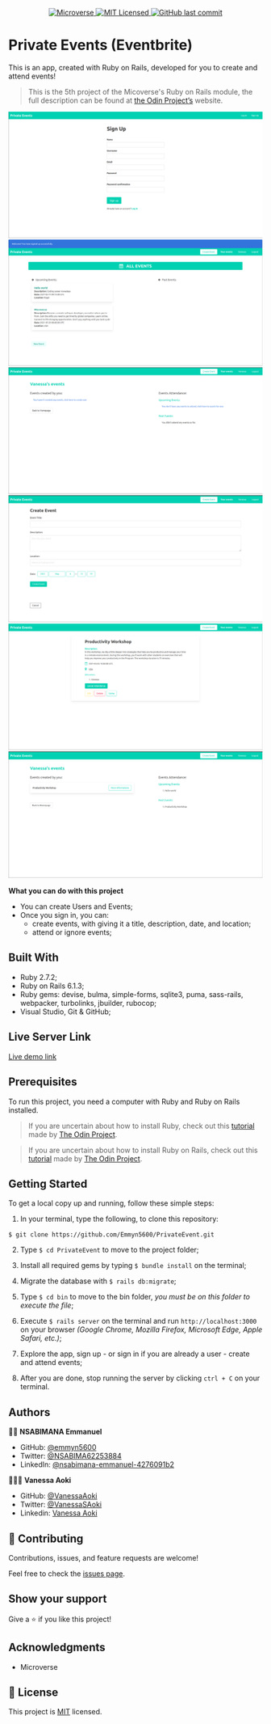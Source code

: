 <p align="center">
  <a href="https://www.microverse.org/">
    <img alt="Microverse" src="https://img.shields.io/badge/-Microverse-blueviolet?style=flat-square">
  </a>
  <a href="https://github.com/Emmyn5600/PrivateEvent/blob/development/LICENSE">
    <img alt="MIT Licensed" src="https://img.shields.io/github/license/Emmyn5600/PrivateEvent?style=flat-square">
  </a>
  <a href="https://github.com/Emmyn5600/PrivateEvent">
    <img alt="GitHub last commit" src="https://img.shields.io/github/last-commit/Emmyn5600/PrivateEvent/development?color=blue&style=flat-square">
  </a>
</p>


# Private Events (Eventbrite)
This is an app, created with Ruby on Rails, developed for you to create and attend events!
> This is the 5th project of the Micoverse's Ruby on Rails module, the full description can be found at [the Odin Project’s](https://www.theodinproject.com/courses/ruby-on-rails/lessons/associations) website.

![screenshot](./app/assets/images/img1.png)
![screenshot](./app/assets/images/img2.png)
![screenshot](./app/assets/images/img3.png)
![screenshot](./app/assets/images/img4.png)
![screenshot](./app/assets/images/img5.png)
![screenshot](./app/assets/images/img6.png)


**What you can do with this project**
- You can create Users and Events;
- Once you sign in, you can:
  - create events, with giving it a title, description, date, and location;
  - attend or ignore events;

## Built With

- Ruby 2.7.2;
- Ruby on Rails 6.1.3;
- Ruby gems: devise, bulma, simple-forms, sqlite3, puma, sass-rails, webpacker, turbolinks, jbuilder, rubocop;
- Visual Studio, Git & GitHub;

## Live Server Link
[Live demo link](https://private-event-1.herokuapp.com/)


## Prerequisites
To run this project, you need a computer with Ruby and Ruby on Rails installed.

> If you are uncertain about how to install Ruby, check out this [tutorial](https://www.theodinproject.com/courses/ruby-programming/lessons/installing-ruby-ruby-programming) made by [The Odin Project](https://www.theodinproject.com/about).

> If you are uncertain about how to install Ruby on Rails, check out this [tutorial](https://www.theodinproject.com/paths/full-stack-ruby-on-rails/courses/ruby-on-rails/lessons/your-first-rails-application-ruby-on-rails) made by [The Odin Project](https://www.theodinproject.com/about).

## Getting Started

To get a local copy up and running, follow these simple steps:

1. In your terminal, type the following, to clone this repository:
```
$ git clone https://github.com/Emmyn5600/PrivateEvent.git
```
2. Type  `$ cd PrivateEvent` to move to the project folder;

3. Install all required gems by typing `$ bundle install` on the terminal;

4. Migrate the database with `$ rails db:migrate`;

5. Type `$ cd bin` to move to the bin folder, *you must be on this folder to execute the file*;

6. Execute `$ rails server` on the terminal and run `http://localhost:3000` on your browser *(Google Chrome, Mozilla Firefox, Microsoft Edge, Apple Safari, etc.)*;

7. Explore the app, sign up - or sign in if you are already a user - create and attend events;

8. After you are done, stop running the server by clicking `ctrl + C` on your terminal.

## Authors

🧑‍💻 **NSABIMANA Emmanuel**

- GitHub: [@emmyn5600](https://github.com/Emmyn5600)
- Twitter: [@NSABIMA62253884](https://twitter.com/NSABIMA62253884)
- LinkedIn: [@nsabimana-emmanuel-4276091b2](https://www.linkedin.com/in/nsabimana-emmanuel-4276091b2/)


👩🏼‍💻 **Vanessa Aoki**

- GitHub: [@VanessaAoki](https://github.com/VanessaAoki)
- Twitter: [@VanessaSAoki](https://twitter.com/VanessaSAoki)
- Linkedin: [Vanessa Aoki](https://www.linkedin.com/in/vanessasaoki/)

## 🤝 Contributing

Contributions, issues, and feature requests are welcome!

Feel free to check the [issues page](https://github.com/Emmyn5600/PrivateEvent/issues).

## Show your support

Give a ⭐️ if you like this project!

## Acknowledgments

- Microverse

## 📝 License

This project is [MIT](./LICENSE) licensed.